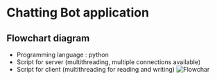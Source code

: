 # Chatting Bot application 

## Flowchart diagram 
  * Programming language : python 
  * Script for server (multithreading, multiple connections available) 
  * Script for client (multithreading for reading and writing) 
![Flowchar](https://drive.google.com/file/d/1PTVlaWeB8lOA070kuQFy9q_TqXNoNAL7/preview)

